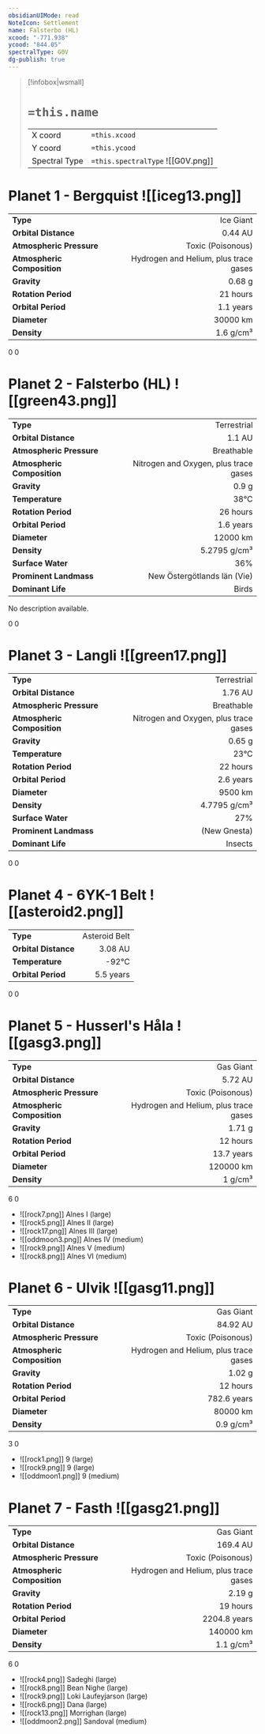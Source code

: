 ```yaml
---
obsidianUIMode: read
NoteIcon: Settlement
name: Falsterbo (HL)
xcood: "-771.938"
ycood: "844.05"
spectralType: G0V
dg-publish: true
---
```

> [!infobox|wsmall]
> # `=this.name`
> | | |
> | - | - |
> | X coord | `=this.xcood` |
> | Y coord| `=this.ycood` |
> | Spectral Type | `=this.spectralType` ![[G0V.png]] |

# Planet 1 - Bergquist ![[iceg13.png]]
|                             |                           |
| --------------------------- | -------------------------:|
| **Type**                    |             Ice Giant |
| **Orbital Distance**        |   0.44 AU |
| **Atmospheric Pressure**    |       Toxic (Poisonous) |
| **Atmospheric Composition** |      Hydrogen and Helium, plus trace gases |
| **Gravity**                 |        0.68 g |
| **Rotation Period**         |  21 hours |
| **Orbital Period** | 1.1 years |
| **Diameter**                |      30000 km | 
| **Density**                 |    1.6 g/cm³ |



0
0



# Planet 2 - Falsterbo (HL) ![[green43.png]]
|                             |                           |
| --------------------------- | -------------------------:|
| **Type**                    |             Terrestrial |
| **Orbital Distance**        |   1.1 AU |
| **Atmospheric Pressure**    |       Breathable |
| **Atmospheric Composition** |      Nitrogen and Oxygen, plus trace gases |
| **Gravity**                 |        0.9 g |
| **Temperature**             |    38°C |
| **Rotation Period**         |  26 hours |
| **Orbital Period** | 1.6 years |
| **Diameter**                |      12000 km | 
| **Density**                 |    5.2795 g/cm³ |
| **Surface Water**           |           36% | 
| **Prominent Landmass**      |         New Östergötlands län (Vie) | 
| **Dominant Life**           |         Birds |

No description available.

0
0



# Planet 3 - Langli ![[green17.png]]
|                             |                           |
| --------------------------- | -------------------------:|
| **Type**                    |             Terrestrial |
| **Orbital Distance**        |   1.76 AU |
| **Atmospheric Pressure**    |       Breathable |
| **Atmospheric Composition** |      Nitrogen and Oxygen, plus trace gases |
| **Gravity**                 |        0.65 g |
| **Temperature**             |    23°C |
| **Rotation Period**         |  22 hours |
| **Orbital Period** | 2.6 years |
| **Diameter**                |      9500 km | 
| **Density**                 |    4.7795 g/cm³ |
| **Surface Water**           |           27% | 
| **Prominent Landmass**      |         (New Gnesta) | 
| **Dominant Life**           |         Insects |



0
0



# Planet 4 - 6YK-1 Belt ![[asteroid2.png]]
|                             |                           |
| --------------------------- | -------------------------:|
| **Type**                    |             Asteroid Belt |
| **Orbital Distance**        |   3.08 AU |
| **Temperature**             |    -92°C |
| **Orbital Period** | 5.5 years |



0
0



# Planet 5 - Husserl's Håla ![[gasg3.png]]
|                             |                           |
| --------------------------- | -------------------------:|
| **Type**                    |             Gas Giant |
| **Orbital Distance**        |   5.72 AU |
| **Atmospheric Pressure**    |       Toxic (Poisonous) |
| **Atmospheric Composition** |      Hydrogen and Helium, plus trace gases |
| **Gravity**                 |        1.71 g |
| **Rotation Period**         |  12 hours |
| **Orbital Period** | 13.7 years |
| **Diameter**                |      120000 km | 
| **Density**                 |    1 g/cm³ |



6
0

- ![[rock7.png]] Alnes I (large)
- ![[rock5.png]] Alnes II (large)
- ![[rock17.png]] Alnes III (large)
- ![[oddmoon3.png]] Alnes IV (medium)
- ![[rock9.png]] Alnes V (medium)
- ![[rock8.png]] Alnes VI (medium)


# Planet 6 - Ulvik ![[gasg11.png]]
|                             |                           |
| --------------------------- | -------------------------:|
| **Type**                    |             Gas Giant |
| **Orbital Distance**        |   84.92 AU |
| **Atmospheric Pressure**    |       Toxic (Poisonous) |
| **Atmospheric Composition** |      Hydrogen and Helium, plus trace gases |
| **Gravity**                 |        1.02 g |
| **Rotation Period**         |  12 hours |
| **Orbital Period** | 782.6 years |
| **Diameter**                |      80000 km | 
| **Density**                 |    0.9 g/cm³ |



3
0

- ![[rock1.png]] 9 (large)
- ![[rock9.png]] 9 (large)
- ![[oddmoon1.png]] 9 (medium)


# Planet 7 - Fasth ![[gasg21.png]]
|                             |                           |
| --------------------------- | -------------------------:|
| **Type**                    |             Gas Giant |
| **Orbital Distance**        |   169.4 AU |
| **Atmospheric Pressure**    |       Toxic (Poisonous) |
| **Atmospheric Composition** |      Hydrogen and Helium, plus trace gases |
| **Gravity**                 |        2.19 g |
| **Rotation Period**         |  19 hours |
| **Orbital Period** | 2204.8 years |
| **Diameter**                |      140000 km | 
| **Density**                 |    1.1 g/cm³ |



6
0

- ![[rock4.png]] Sadeghi (large)
- ![[rock8.png]] Bean Nighe (large)
- ![[rock9.png]] Loki Laufeyjarson (large)
- ![[rock6.png]] Dana (large)
- ![[rock13.png]] Morrighan (large)
- ![[oddmoon2.png]] Sandoval (medium)


